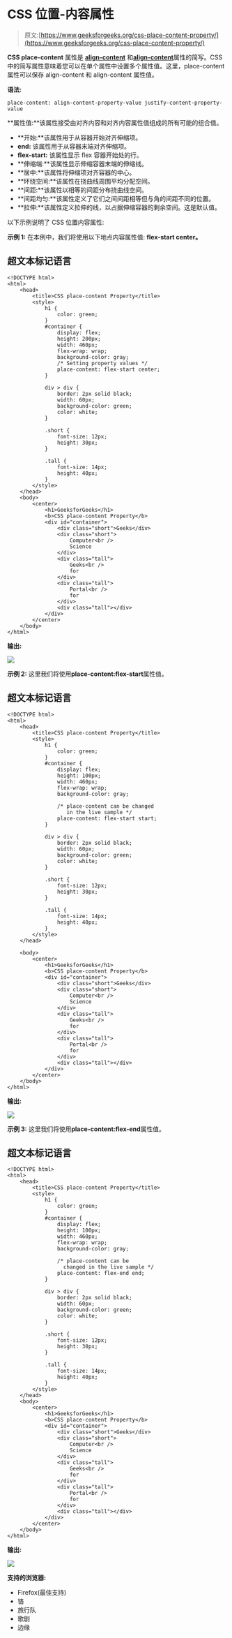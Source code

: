 # CSS 位置-内容属性

> 原文:[https://www.geeksforgeeks.org/css-place-content-property/](https://www.geeksforgeeks.org/css-place-content-property/)

**CSS place-content** 属性是 [**align-content**](https://www.geeksforgeeks.org/css-align-content-property/) 和[**align-content**](https://www.geeksforgeeks.org/css-justify-content-property/)属性的简写。CSS 中的简写属性意味着您可以在单个属性中设置多个属性值。这里，place-content 属性可以保存 align-content 和 align-content 属性值。

**语法:**

```
place-content: align-content-property-value justify-content-property-value
```

**属性值:**该属性接受由对齐内容和对齐内容属性值组成的所有可能的组合值。

*   **开始:**该属性用于从容器开始对齐伸缩项。
*   **end:** 该属性用于从容器末端对齐伸缩项。
*   **flex-start:** 该属性显示 flex 容器开始处的行。
*   **伸缩端:**该属性显示伸缩容器末端的伸缩线。
*   **居中:**该属性将伸缩项对齐容器的中心。
*   **环绕空间:**该属性在挠曲线周围平均分配空间。
*   **间距:**该属性以相等的间距分布挠曲线空间。
*   **间距均匀:**该属性定义了它们之间间距相等但与角的间距不同的位置。
*   **拉伸:**该属性定义拉伸的线，以占据伸缩容器的剩余空间。这是默认值。

以下示例说明了 CSS 位置内容属性:

**示例 1:** 在本例中，我们将使用以下地点内容属性值: **flex-start center。**

## 超文本标记语言

```
<!DOCTYPE html>
<html>
    <head>
        <title>CSS place-content Property</title>
        <style>
            h1 {
                color: green;
            }
            #container {
                display: flex;
                height: 200px;
                width: 460px;
                flex-wrap: wrap;
                background-color: gray;
                /* Setting property values */
                place-content: flex-start center;
            }

            div > div {
                border: 2px solid black;
                width: 60px;
                background-color: green;
                color: white;
            }

            .short {
                font-size: 12px;
                height: 30px;
            }

            .tall {
                font-size: 14px;
                height: 40px;
            }
        </style>
    </head>
    <body>
        <center>
            <h1>GeeksforGeeks</h1>
            <b>CSS place-content Property</b>
            <div id="container">
                <div class="short">Geeks</div>
                <div class="short">
                    Computer<br />
                    Science
                </div>
                <div class="tall">
                    Geeks<br />
                    for
                </div>
                <div class="tall">
                    Portal<br />
                    for
                </div>
                <div class="tall"></div>
            </div>
        </center>
    </body>
</html>
```

**输出:**

![](img/44af62a16982c78ad1c5bf064ad1d6f9.png)

**示例 2:** 这里我们将使用**place-content:flex-start**属性值。

## 超文本标记语言

```
<!DOCTYPE html>
<html>
    <head>
        <title>CSS place-content Property</title>
        <style>
            h1 {
                color: green;
            }
            #container {
                display: flex;
                height: 100px;
                width: 460px;
                flex-wrap: wrap;
                background-color: gray;

                /* place-content can be changed
                   in the live sample */
                place-content: flex-start start;
            }

            div > div {
                border: 2px solid black;
                width: 60px;
                background-color: green;
                color: white;
            }

            .short {
                font-size: 12px;
                height: 30px;
            }

            .tall {
                font-size: 14px;
                height: 40px;
            }
        </style>
    </head>

    <body>
        <center>
            <h1>GeeksforGeeks</h1>
            <b>CSS place-content Property</b>
            <div id="container">
                <div class="short">Geeks</div>
                <div class="short">
                    Computer<br />
                    Science
                </div>
                <div class="tall">
                    Geeks<br />
                    for
                </div>
                <div class="tall">
                    Portal<br />
                    for
                </div>
                <div class="tall"></div>
            </div>
        </center>
    </body>
</html>
```

**输出:**

![](img/abc59a4a6569569e70242fafd69f81c6.png)

**示例 3:** 这里我们将使用**place-content:flex-end**属性值。

## 超文本标记语言

```
<!DOCTYPE html>
<html>
    <head>
        <title>CSS place-content Property</title>
        <style>
            h1 {
                color: green;
            }
            #container {
                display: flex;
                height: 100px;
                width: 460px;
                flex-wrap: wrap;
                background-color: gray;

                /* place-content can be 
                  changed in the live sample */
                place-content: flex-end end;
            }

            div > div {
                border: 2px solid black;
                width: 60px;
                background-color: green;
                color: white;
            }

            .short {
                font-size: 12px;
                height: 30px;
            }

            .tall {
                font-size: 14px;
                height: 40px;
            }
        </style>
    </head>
    <body>
        <center>
            <h1>GeeksforGeeks</h1>
            <b>CSS place-content Property</b>
            <div id="container">
                <div class="short">Geeks</div>
                <div class="short">
                    Computer<br />
                    Science
                </div>
                <div class="tall">
                    Geeks<br />
                    for
                </div>
                <div class="tall">
                    Portal<br />
                    for
                </div>
                <div class="tall"></div>
            </div>
        </center>
    </body>
</html>
```

**输出:**

![](img/fd7b0d2284dfe8bfa8e46a323a12edbe.png)

**支持的浏览器:**

*   Firefox(最佳支持)
*   铬
*   旅行队
*   歌剧
*   边缘